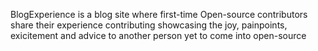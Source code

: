 BlogExperience is a blog site where first-time Open-source contributors share their experience contributing showcasing the joy, painpoints, exicitement and advice to another person yet to come into open-source
